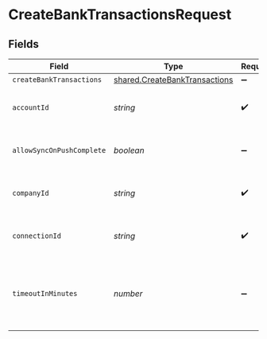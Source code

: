 # CreateBankTransactionsRequest


## Fields

| Field                                                                                 | Type                                                                                  | Required                                                                              | Description                                                                           | Example                                                                               |
| ------------------------------------------------------------------------------------- | ------------------------------------------------------------------------------------- | ------------------------------------------------------------------------------------- | ------------------------------------------------------------------------------------- | ------------------------------------------------------------------------------------- |
| `createBankTransactions`                                                              | [shared.CreateBankTransactions](../../../sdk/models/shared/createbanktransactions.md) | :heavy_minus_sign:                                                                    | N/A                                                                                   |                                                                                       |
| `accountId`                                                                           | *string*                                                                              | :heavy_check_mark:                                                                    | Unique identifier for an account.                                                     |                                                                                       |
| `allowSyncOnPushComplete`                                                             | *boolean*                                                                             | :heavy_minus_sign:                                                                    | Allow a sync upon push completion.                                                    |                                                                                       |
| `companyId`                                                                           | *string*                                                                              | :heavy_check_mark:                                                                    | Unique identifier for a company.                                                      | 8a210b68-6988-11ed-a1eb-0242ac120002                                                  |
| `connectionId`                                                                        | *string*                                                                              | :heavy_check_mark:                                                                    | Unique identifier for a connection.                                                   | 2e9d2c44-f675-40ba-8049-353bfcb5e171                                                  |
| `timeoutInMinutes`                                                                    | *number*                                                                              | :heavy_minus_sign:                                                                    | Time limit for the push operation to complete before it is timed out.                 |                                                                                       |